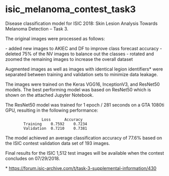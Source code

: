 # isic_melanoma_contest_task3

Disease classification model for ISIC 2018: Skin Lesion Analysis Towards Melanoma Detection – Task 3.

The original images were processed as follows:

\- added new images to AKIEC and DF to improve class forecast accuracy
\- deleted 75% of the NV images to balance out the classes
\- rotated and zoomed the remaining images to increase the overall dataset

Augmented images as well as images with identical legion identifiers* were separated between training and validation sets to minimize data leakage.

The images were trained on the Keras VGG16, InceptionV3, and ResNet50 models. The best performing model was based on ResNet50 which is shown on the attached Jupyter Notebook.

The ResNet50 model was trained for 1 epoch / 281 seconds on a GTA 1080ti GPU, resulting in the following performance:

					Loss	  Accuracy
			Training	0.7592	  0.7234
			Validation	0.7210	  0.7381

The model achieved an average classification accuracy of 77.6% based on the ISIC contest validation data set of 193 images.

Final results for the ISIC 1,512 test images will be available when the contest concludes on 07/29/2018.

\* https://forum.isic-archive.com/t/task-3-supplemental-information/430
